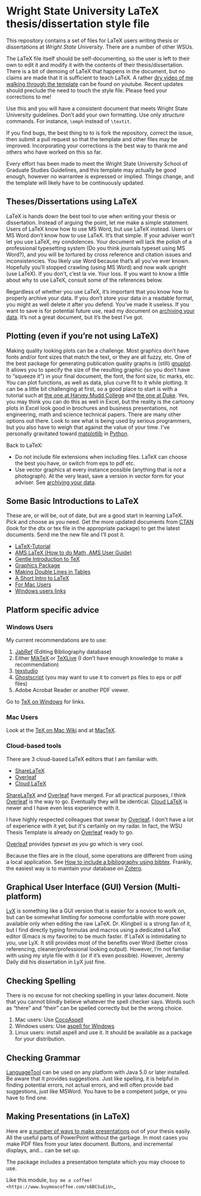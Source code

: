 # Wright State University LaTeX thesis/dissertation style file
This repository contains a set of files for LaTeX users writing thesis or dissertations at *Wright State University*. There are a number of other WSUs.

The LaTeX file itself should be self-documenting, so the user is left
to their own to edit it and modify it with the contents of their
thesis/dissertation. There is a bit of demoing of LaTeX that happens
in the document, but no claims are made that it is sufficient to teach
LaTeX. A rather [dry video of me walking through the template](https://youtu.be/6XnMzmFH_u0) can be found on youtube. Recent updates should preclude the need to touch the style
file. Please feed your corrections to me!

Use this and you will have a consistent document that meets Wright State University
guidelines. Don’t add your own formatting. Use only *structure* commands. For instance, ``\emph`` instead of ``\textit``.

If you find bugs, the best thing to to is fork the repository, correct the issue, then submit a pull request so that the template and other files may be improved. Incorporating your corrections is the best way to thank me and others who have worked on this so far.

Every effort has been made to meet the Wright State University School of Graduate Studies Guidelines,
and this template may actually be good enough, however no warrantee is
expressed or implied. Things change, and the template will likely have to be continuously updated.


## Theses/Dissertations using LaTeX


LaTeX is hands down the best tool to use when writing your thesis or
dissertation. Instead of arguing the point, let me make a simple
statement. Users of LaTeX know how to use MS Word, but use LaTeX
instead. Users or MS Word don’t know how to use LaTeX. It’s that simple.
If your adviser won’t let you use LaTeX, my condolences. Your document
will lack the polish of a professional typesetting system (Do you think
journals typeset using MS Word?), and you will be tortured by cross
reference and citation issues and inconsistencies. You likely use Word
because that’s all you’ve ever known. Hopefully you’ll stopped crawling
(using MS Word) and now walk upright (use LaTeX). If you don’t, c’est la
vie. Your loss. If you want to know a little about why to use LaTeX,
consult some of the references below.

Regardless of whether you use LaTeX, it’s important that you know how to
properly archive your data. If you don’t store your data in a readable
format, you might as well delete it after you defend. You’ve made it
useless. If you want to save is for potential future use, read my
document on [archiving your data][]. It’s not a great document, but it’s
the best I’ve got.

## Plotting (even if you’re not using LaTeX)


Making quality looking plots can be a challenge. Most graphics don’t
have fonts and/or font sizes that match the text, or they are all fuzzy,
etc. One of the best package for generating publication quality graphs
is (still) [gnuplot][]. It allows you to specify the size of the resulting graphic
(so you don’t have to “squeeze it”) in your final document, the font,
the font size, tic marks, etc. You can plot functions, as well as data,
plus curve fit to it while plotting. It can be a little bit challenging
at first, so a good place to start is with a tutorial such at
[the one at Harvey Mudd College][] and [the one at Duke][]. Yes, you may think you
can do this as well in Excel, but the reality is the cartoony plots in
Excel look good in brochures and business presentations, not
engineering, math and science technical papers. There are many other options out there. Look to see what is being used by serious programmers, but you also have to weigh that against the value of your time. I've personally gravitated toward [matplotlib][] in [Python][].


Back to LaTeX:

-   Do not include file extensions when including files. LaTeX can
    choose the best you have, or switch from eps to pdf etc.
-   Use vector graphics at every instance possible (anything that is not
    a photograph). At the very least, save a version in vector form for
    your adviser. See [archiving your data][].



## Some Basic Introductions to LaTeX


These are, or will be, out of date, but are a good start in learning
LaTeX. Pick and choose as you need. Get the more updated documents from
[CTAN][] (look for the dtx or tex file in the appropriate package) to get
the latest documents. Send me the new file and I’ll post it.

-   [LaTeX-Tutorial][]
-   [AMS LaTeX (How to do Math, AMS User Guide)][]
-   [Gentle Introduction to TeX][]
-   [Graphics Package][]
-   [Making Double Lines in Tables][]
-   [A Short Intro to LaTeX][]
-   [For Mac Users][]
-   [Windows users links][]

## Platform specific advice
### Windows Users


My current recommendations are to use:

1.  [JabRef][] (Editing Bibliography database)
2.  Either [MikTeX][] or [TeXLive][] (I don’t have enough knowledge to make
    a recommendation)
3.  [texstudio][]
4.  [Ghostscript][] (you may want to use it to convert ps files to
    eps or pdf files)
5.  Adobe Acrobat Reader or another PDF viewer.

Go to [TeX on Windows][] for links.

### Mac Users
Look at the [TeX on Mac Wiki][] and at [MacTeX][].

### Cloud-based tools

There are 3 cloud-based LaTeX editors that I am familiar with.
-   [ShareLaTeX][]
-   [Overleaf][]
-   [Cloud LaTeX][]

[ShareLaTeX][] and [Overleaf][] have merged. For all practical purposes, I think [Overleaf][] is the way to go. Eventually they will be identical. [Cloud LaTeX][] is newer and I have even less experience with it.

I have highly respected colleagues that swear by [Overleaf][]. I don't have a lot of experience with it yet, but it's certainly on my radar. In fact, the WSU Thesis Template is already on [Overleaf][] ready to go.

[Overleaf][] provides *typeset as you go* which is very cool.

Because the files are in the cloud, some operations are different from using a local application. See [How to include a bibliography using bibtex][]. Frankly, the easiest way is to maintain your database on [Zotero][].

## Graphical User Interface (GUI) Version (Multi-platform)

[LyX][] is something like a GUI version that is easier for a novice to work on, but can be somewhat limiting for someone comfortable with more power available only when editing the raw LaTeX. Dr. Klingbeil is a strong fan of it, but I find directly typing formulas and macros using a dedicated LaTeX editor (Emacs is my favorite) to be much faster. If LaTeX is intimidating to you, use LyX. It still provides most of the benefits over Word (better cross referencing, cleaner/professional looking output). However, I’m not familiar with using my style file with it (or if it’s even possible). However, Jeremy Daily did his dissertation in LyX just fine.

## Checking Spelling

There is no excuse for not checking spelling in your latex document. Note that you cannot blindly believe whatever the spell checker says. Words such as “there” and “their” can be spelled correctly but be the wrong choice.

1.  Mac users: Use [CocoAspell][]
2.  Windows users: Use [aspell for Windows][]
3.  Linux users: install aspell and use it. It should be available as a
    package for your distribution.

## Checking Grammar

[LanguageTool][] can be used on any platform with Java 5.0 or later installed. Be aware that it provides suggestions. Just like spelling, it is helpful in finding potential errors, not actual errors, and will often provide bad suggestions, just like MSWord. You have to be a competent judge, or you have to find one.

## Making Presentations (in LaTeX)

Here are [a number of ways to make presentations][] out of your thesis
easily. All the useful parts of PowerPoint without the garbage. In most
cases you make PDF files from your latex document. Buttons, and
incremental displays, and… can be set up.

The package includes a presentation template which you may choose to use.

Like this module, `buy me a coffee! <https://www.buymeacoffee.com/s6BCSuEiU>`_

  [TeX on Windows]: http://mactex-wiki.tug.org/wiki/index.php?title=TeX_on_Windows
  [LyX]: http://www.lyx.org
  [CocoAspell]: http://ict.usc.edu/~leuski/cocoaspell/
  [aspell for Windows]: http://aspell.net/win32/
  [LanguageTool]: https://languagetool.org/
  [a number of ways to make presentations]: http://www.miwie.org/presentations/presentations.html
  [WSU School of Graduate Studies Guidelines]: http://www.wright.edu/sogs/thesis/format.html
  [CTAN]: http://www.ctan.org/
  [AMS LaTeX (How to do Math, AMS User Guide)]: amsldoc.pdf
  [Gentle Introduction to TeX]: gentle.pdf
  [Graphics Package]: grfguide.pdf
  [Making Double Lines in Tables]: hhline.pdf
  [A Short Intro to LaTeX]: lshort.pdf
  [For Mac Users]: http://mactex-wiki.tug.org/wiki/index.php/Main_Page
  [Windows users links]: http://mactex-wiki.tug.org/wiki/index.php?title=TeX_on_Windows
  [archiving your data]: http://josephcslater.github.io/archiving-and-plotting-data.html
  [gnuplot]: http://www.gnuplot.info/
  [the one at Harvey Mudd College]: http://www.cs.hmc.edu/~vrable/gnuplot/using-gnuplot.html
  [Cloud LaTeX]: https://cloudlatex.io
  [Overleaf]: https://www.overleaf.com
  [ShareLaTeX]: https://www.sharelatex.com/
  [the one at Duke]: http://www.duke.edu/~hpgavin/gnuplot.html
  [python]: http://www.python.org
  [matplotlib]: http://matplotlib.org
  [TeX on Mac Wiki]: http://mactex-wiki.tug.org
  [MacTeX]: https://tug.org/mactex/
  [LaTeX-Tutorial]: https://www.latex-tutorial.com
  [JabRef]: http://www.jabref.org
  [MikTeX]: www.miktex.org
  [TeXLive]: https://www.tug.org/texlive/
  [texstudio]: www.texstudio.org
  [Ghostscript]: https://www.ghostscript.com/download/gsdnld.html
  [How to include a bibliography using bibtex]: https://www.overleaf.com/help/97-how-to-include-a-bibliography-using-bibtex#.WfuMP9vMw4M
  [Zotero]: www.zotero.org
